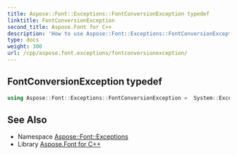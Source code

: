```yaml
---
title: Aspose::Font::Exceptions::FontConversionException typedef
linktitle: FontConversionException
second_title: Aspose.Font for C++
description: 'How to use Aspose::Font::Exceptions::FontConversionException typedef in C++.'
type: docs
weight: 300
url: /cpp/aspose.font.exceptions/fontconversionexception/
---
```

## FontConversionException typedef




```cpp
using Aspose::Font::Exceptions::FontConversionException =  System::ExceptionWrapper<Details_FontConversionException>
```

## See Also

* Namespace [Aspose::Font::Exceptions](../)
* Library [Aspose.Font for C++](../../)
